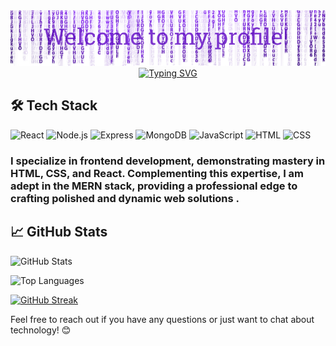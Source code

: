 <img src='./assets/header.png'>

<div align="center">
  <a href="https://git.io/typing-svg">
    <img src="https://readme-typing-svg.demolab.com?font=Roboto&weight=800&size=37&pause=1000&color=7C35CD&center=true&vCenter=true&random=false&width=435&lines=I'm+Minhaj;I'm+React+Developer;Frontend+Developer;Mern+Stack+Developer" alt="Typing SVG" />
  </a>
</div>



## 🛠️ Tech Stack
![React](https://img.shields.io/badge/-React-61DAFB?style=flat&logo=react&logoColor=white)
![Node.js](https://img.shields.io/badge/-Node.js-339933?style=flat&logo=node.js&logoColor=white)
![Express](https://img.shields.io/badge/-Express-000000?style=flat&logo=express&logoColor=white)
![MongoDB](https://img.shields.io/badge/-MongoDB-47A248?style=flat&logo=mongodb&logoColor=white)
![JavaScript](https://img.shields.io/badge/-JavaScript-F7DF1E?style=flat&logo=javascript&logoColor=white)
![HTML](https://img.shields.io/badge/-HTML-E34F26?style=flat&logo=html5&logoColor=white)
![CSS](https://img.shields.io/badge/-CSS-1572B6?style=flat&logo=css3&logoColor=white)



### I specialize in frontend development, demonstrating mastery in HTML, CSS, and React. Complementing this expertise, I am adept in the MERN stack, providing a professional edge to crafting polished and dynamic web solutions .



## 📈 GitHub Stats

![GitHub Stats](https://github-readme-stats.vercel.app/api?username=jkminhaj&show_icons=true&count_private=true&hide=contribs,issues&theme=midnight-purple)

![Top Languages](https://github-readme-stats.vercel.app/api/top-langs/?username=jkminhaj&layout=compact&theme=midnight-purple)




[![GitHub Streak](https://github-readme-streak-stats.herokuapp.com?user=jkminhaj&theme=midnight-purple&hide_border=true&border_radius=5&card_width=1000)](https://git.io/streak-stats)



Feel free to reach out if you have any questions or just want to chat about technology! 😊
